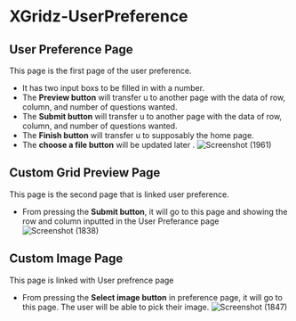 # XGridz-UserPreference
## User Preference Page
This page is the first page of the user preference.
* It has two input boxs to be filled in with a number.
* The **Preview button** will transfer u to another page with the data of row, column, and number of questions wanted.
* The **Submit button** will transfer u to another page with the data of row, column, and number of questions wanted.
* The **Finish button** will transfer u to supposably the home page.
* The **choose a file button** will be updated later .
![Screenshot (1961)](https://user-images.githubusercontent.com/60022074/97773136-7c105480-1b0a-11eb-8f2d-1f583cc04117.png)

## Custom Grid Preview Page
This page is the second page that is linked user preference.
* From pressing the **Submit button**, it will go to this page and showing the row and column inputted in the User Preferance page
![Screenshot (1838)](https://user-images.githubusercontent.com/60022074/96655491-7b99e180-12f2-11eb-911b-8f4b41c8bf23.png)

## Custom Image Page
This page is linked with User prefrence page
* From pressing the **Select image button** in preference page, it will go to this page. The user will be able to pick their image.
![Screenshot (1847)](https://user-images.githubusercontent.com/60022074/96673810-3094c400-131c-11eb-8a84-571c844e3f81.png)
